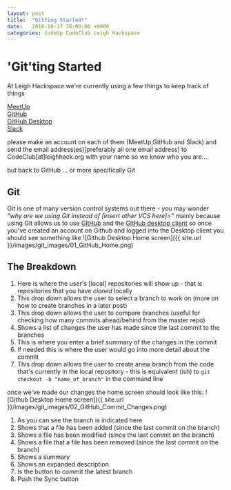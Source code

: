 ```yaml
---
layout: post
title:  "Gitting Started!"
date:   2016-10-17 16:00:00 +0000
categories: CodeUp CodeClub Leigh Hackspace
---
```


'Git'ting Started
================
At Leigh Hackspace we're currently using a few things to keep track of things

[MeetUp][1]<br />
[GitHub][2]<br />
[GitHub Desktop][3]<br />
[Slack][4]<br />

please make an account on each of them (MeetUp,GitHub and Slack)
and send the email address(es)[preferably all one email address] to CodeClub[at]leighhack.org with your name so we know who you are...

but back to GitHub ... or more specifically Git <br />

 Git
---
Git is one of many version control systems out there - you may wonder _"why are we using Git instead of [insert other VCS here]>"_ mainly because using Git allows us to use [GitHub][2] and the [GitHub desktop client][3]
so once you've created an account on Github and logged into the Desktop client you should see something like ![Github Desktop Home screen]({{ site.url }}/images/git_images/01_GitHub_Home.png)

The Breakdown
---
1. Here is where the user's [local] repositories will show up - that is repositories that you have _cloned_ locally
2. This drop down allows the user to select a branch to work on (more on how to create branches in a later post)
3. This drop down allows the user to compare branches (useful for checking how many commits ahead/behind from the master repo)
4. Shows a list of changes the user has made since the last commit to the branches
5. This is where you enter a brief summary of the changes in the commit
6. If needed this is where the user would go into more detail about the commit
7. This drop down allows the user to create  anew branch from the code that's currently in the local repository - this is equivalent (ish) to ``` git checkout -b "name_of_branch" ``` in the command line

once we've made our changes the home screen should look like this:
![Github Desktop Home screen]({{ site.url }}/images/git_images/02_GitHub_Commit_Changes.png)

1. As you can see the branch is indicated here
2. Shows that a file has been added (since the last commit on the branch)
3. Shows a file has been modified (since the last commit on the branch)
4. Shows a file that a file has been removed (since the last commit on the branch)
5. Shows a summary
6. Shows an expanded description
7. Is the button to commit the latest branch
8. Push the Sync button

[1]:https://www.meetup.com/
[2]:https://github.com
[3]:https://desktop.github.com/
[4]:https://slack.com/
